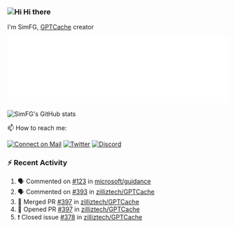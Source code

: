 ### <img src='https://qpluspicture.oss-cn-beijing.aliyuncs.com/6LjjQA/Hi.gif' alt='Hi' width="24"/> Hi there

I'm SimFG, [GPTCache](https://github.com/zilliztech/GPTCache) creator

![Metrics 👋](/metrics.plugin.followup.user.svg)

![SimFG's GitHub stats](https://github-readme-stats.vercel.app/api?username=SimFG&show_icons=true&theme=radical&count_private=true)

📫 How to reach me:

[![Connect on Mail](https://img.shields.io/badge/Ask%20me-anything-1abc9c.svg)](mailto:1142838399@qq.com)
[![Twitter](https://img.shields.io/twitter/follow/FogSim?style=social)](https://twitter.com/FogSim)
[![Discord](https://img.shields.io/discord/1092648432495251507?label=Discord&logo=discord)](https://discord.gg/Q8C6WEjSWV)

### :zap: Recent Activity

<!--START_SECTION:activity-->
1. 🗣 Commented on [#123](https://github.com/microsoft/guidance/issues/123) in [microsoft/guidance](https://github.com/microsoft/guidance)
2. 🗣 Commented on [#393](https://github.com/zilliztech/GPTCache/issues/393) in [zilliztech/GPTCache](https://github.com/zilliztech/GPTCache)
3. 🎉 Merged PR [#397](https://github.com/zilliztech/GPTCache/pull/397) in [zilliztech/GPTCache](https://github.com/zilliztech/GPTCache)
4. 💪 Opened PR [#397](https://github.com/zilliztech/GPTCache/pull/397) in [zilliztech/GPTCache](https://github.com/zilliztech/GPTCache)
5. ❗️ Closed issue [#378](https://github.com/zilliztech/GPTCache/issues/378) in [zilliztech/GPTCache](https://github.com/zilliztech/GPTCache)
<!--END_SECTION:activity-->

